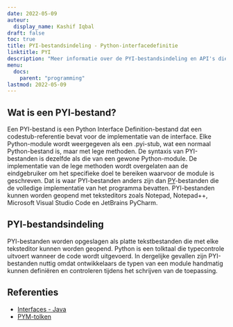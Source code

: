 ```yaml
---
date: 2022-05-09
auteur:
  display_name: Kashif Iqbal
draft: false
toc: true
title: PYI-bestandsindeling - Python-interfacedefinitie
linktitle: PYI
description: "Meer informatie over de PYI-bestandsindeling en API's die PYI-bestanden kunnen maken en openen."
menu:
  docs:
    parent: "programming"
lastmod: 2022-05-09
---
```


## Wat is een PYI-bestand?

Een PYI-bestand is een Python Interface Definition-bestand dat een codestub-referentie bevat voor de implementatie van de interface. Elke Python-module wordt weergegeven als een .pyi-stub, wat een normaal Python-bestand is, maar met lege methoden. De syntaxis van PYI-bestanden is dezelfde als die van een gewone Python-module. De implementatie van de lege methoden wordt overgelaten aan de eindgebruiker om het specifieke doel te bereiken waarvoor de module is geschreven. Dat is waar PYI-bestanden anders zijn dan [PY](/nl/programming/py/)-bestanden die de volledige implementatie van het programma bevatten. PYI-bestanden kunnen worden geopend met teksteditors zoals Notepad, Notepad++, Microsoft Visual Studio Code en JetBrains PyCharm.

## PYI-bestandsindeling

PYI-bestanden worden opgeslagen als platte tekstbestanden die met elke teksteditor kunnen worden geopend. Python is een tolktaal die typecontrole uitvoert wanneer de code wordt uitgevoerd. In dergelijke gevallen zijn PYI-bestanden nuttig omdat ontwikkelaars de typen van een module handmatig kunnen definiëren en controleren tijdens het schrijven van de toepassing.

## Referenties ##

* [Interfaces - Java](https://en.wikipedia.org/wiki/Interface_(Java))
* [PYM-tolken](https://github.com/interpreters/pym)

